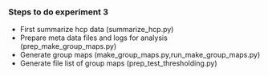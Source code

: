 ### Steps to do experiment 3

- First summarize hcp data (summarize_hcp.py)
- Prepare meta data files and logs for analysis (prep_make_group_maps.py)
- Generate group maps (make_group_maps.py,run_make_group_maps.py)
- Generate file list of group maps (prep_test_thresholding.py)
